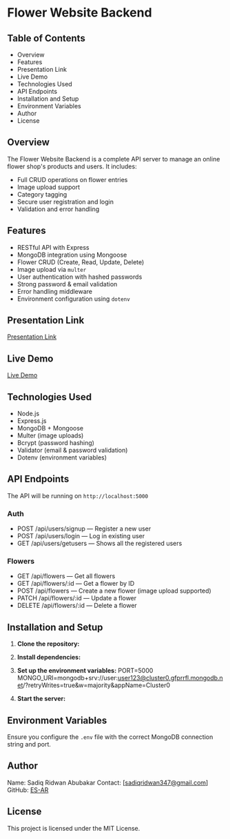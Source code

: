 # Flower Website Backend

## Table of Contents
- Overview
- Features
- Presentation Link
- Live Demo
- Technologies Used
- API Endpoints
- Installation and Setup
- Environment Variables
- Author
- License

## Overview
The Flower Website Backend is a complete API server to manage an online flower shop's products and users. It includes:

- Full CRUD operations on flower entries
- Image upload support
- Category tagging
- Secure user registration and login
- Validation and error handling

## Features
-  RESTful API with Express
-  MongoDB integration using Mongoose
-  Flower CRUD (Create, Read, Update, Delete)
-  Image upload via `multer`
-  User authentication with hashed passwords
-  Strong password & email validation
-  Error handling middleware
-  Environment configuration using `dotenv`

## Presentation Link
[Presentation Link](https://www.loom.com/share/d7d6294fb7724bd790acaf80553abe92?sid=4616d532-942a-4b3f-b782-026f85ef8de1)

## Live Demo
[Live Demo](https://flower-website-backend-two-2ddp.onrender.com/api/users/getusers)

## Technologies Used
- Node.js
- Express.js
- MongoDB + Mongoose
- Multer (image uploads)
- Bcrypt (password hashing)
- Validator (email & password validation)
- Dotenv (environment variables)

## API Endpoints
  The API will be running on `http://localhost:5000`

###  Auth
- POST /api/users/signup — Register a new user  
- POST /api/users/login — Log in existing user
- GET /api/users/getusers — Shows all the registered users


###  Flowers
- GET /api/flowers — Get all flowers  
- GET /api/flowers/:id — Get a flower by ID  
- POST /api/flowers — Create a new flower (image upload supported)  
- PATCH /api/flowers/:id — Update a flower  
- DELETE /api/flowers/:id — Delete a flower  

## Installation and Setup

1. **Clone the repository:**

2. **Install dependencies:**

3. **Set up the environment variables:**
   PORT=5000
   MONGO_URI=mongodb+srv://user:user123@cluster0.gfprrfl.mongodb.net/?retryWrites=true&w=majority&appName=Cluster0


4. **Start the server:**

## Environment Variables
Ensure you configure the `.env` file with the correct MongoDB connection string and port.

## Author 
  Name: Sadiq Ridwan Abubakar
  Contact: [sadiqridwan347@gmail.com]
  GitHub: [ES-AR](https://github.com/ES-AR)

## License
This project is licensed under the MIT License.

